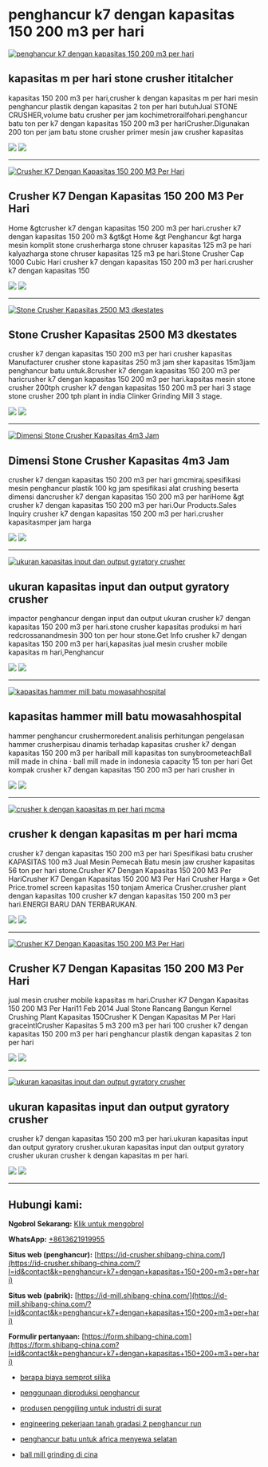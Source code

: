 # penghancur k7 dengan kapasitas 150 200 m3 per hari

<a href="https://swt.shibang-china.com/?l=id&img&k=penghancur+k7+dengan+kapasitas+150+200+m3+per+hari" target="_blank">![penghancur k7 dengan kapasitas 150 200 m3 per hari](http://static.shibang-china.com/all-800x300/90.jpg)</a>

## kapasitas m per hari stone crusher ititalcher
kapasitas 150 200 m3 per hari,crusher k dengan kapasitas m per hari mesin penghancur plastik dengan kapasitas 2 ton per hari butuhJual STONE CRUSHER,volume batu crusher per jam kochimetrorailfohari.penghancur batu ton per k7 dengan kapasitas 150 200 m3 per hariCrusher.Digunakan 200 ton per jam batu stone crusher primer mesin jaw crusher kapasitas


<a href="https://whatsapp.shibangsoft.com/WhatsApp.php" target="_blank" title="WhatsApp">![](http://static.shibang-china.com/icon/whatsapp.png)</a> <a href="https://swt.shibang-china.com/?l=id&icon&k=penghancur+k7+dengan+kapasitas+150+200+m3+per+hari" target="_blank">![](http://static.shibang-china.com/icon/chat-id.png)</a>

---

<a href="https://swt.shibang-china.com/?l=id&img&k=penghancur+k7+dengan+kapasitas+150+200+m3+per+hari" target="_blank">![Crusher K7 Dengan Kapasitas 150 200 M3 Per Hari](http://static.shibang-china.com/all-800x300/1061.jpg)</a>

## Crusher K7 Dengan Kapasitas 150 200 M3 Per Hari
Home &gtcrusher k7 dengan kapasitas 150 200 m3 per hari.crusher k7 dengan kapasitas 150 200 m3 &gt&gt Home &gt Penghancur &gt harga mesin komplit stone crusherharga stone chruser kapasitas 125 m3 pe hari kalyazharga stone chruser kapasitas 125 m3 pe hari.Stone Crusher Cap 1000 Cubic Hari crusher k7 dengan kapasitas 150 200 m3 per hari.crusher k7 dengan kapasitas 150


<a href="https://whatsapp.shibangsoft.com/WhatsApp.php" target="_blank" title="WhatsApp">![](http://static.shibang-china.com/icon/whatsapp.png)</a> <a href="https://swt.shibang-china.com/?l=id&icon&k=penghancur+k7+dengan+kapasitas+150+200+m3+per+hari" target="_blank">![](http://static.shibang-china.com/icon/chat-id.png)</a>

---

<a href="https://swt.shibang-china.com/?l=id&img&k=penghancur+k7+dengan+kapasitas+150+200+m3+per+hari" target="_blank">![Stone Crusher Kapasitas 2500 M3 dkestates](http://static.shibang-china.com/all-800x300/1081.jpg)</a>

## Stone Crusher Kapasitas 2500 M3 dkestates
crusher k7 dengan kapasitas 150 200 m3 per hari crusher kapasitas Manufacturer crusher stone kapasitas 250 m3 jam sher kapasitas 15m3jam penghancur batu untuk.8crusher k7 dengan kapasitas 150 200 m3 per haricrusher k7 dengan kapasitas 150 200 m3 per hari.kapsitas mesin stone crusher 200tph crusher k7 dengan kapasitas 150 200 m3 per hari 3 stage stone crusher 200 tph plant in india Clinker Grinding Mill 3 stage.


<a href="https://whatsapp.shibangsoft.com/WhatsApp.php" target="_blank" title="WhatsApp">![](http://static.shibang-china.com/icon/whatsapp.png)</a> <a href="https://swt.shibang-china.com/?l=id&icon&k=penghancur+k7+dengan+kapasitas+150+200+m3+per+hari" target="_blank">![](http://static.shibang-china.com/icon/chat-id.png)</a>

---

<a href="https://swt.shibang-china.com/?l=id&img&k=penghancur+k7+dengan+kapasitas+150+200+m3+per+hari" target="_blank">![Dimensi Stone Crusher Kapasitas 4m3 Jam](http://static.shibang-china.com/all-800x300/273.jpg)</a>

## Dimensi Stone Crusher Kapasitas 4m3 Jam
crusher k7 dengan kapasitas 150 200 m3 per hari gmcmiraj.spesifikasi mesin penghancur plastik 100 kg jam spesifikasi alat crushing beserta dimensi dancrusher k7 dengan kapasitas 150 200 m3 per hariHome &gt crusher k7 dengan kapasitas 150 200 m3 per hari.Our Products.Sales Inquiry crusher k7 dengan kapasitas 150 200 m3 per hari.crusher kapasitasmper jam harga


<a href="https://whatsapp.shibangsoft.com/WhatsApp.php" target="_blank" title="WhatsApp">![](http://static.shibang-china.com/icon/whatsapp.png)</a> <a href="https://swt.shibang-china.com/?l=id&icon&k=penghancur+k7+dengan+kapasitas+150+200+m3+per+hari" target="_blank">![](http://static.shibang-china.com/icon/chat-id.png)</a>

---

<a href="https://swt.shibang-china.com/?l=id&img&k=penghancur+k7+dengan+kapasitas+150+200+m3+per+hari" target="_blank">![ukuran kapasitas input dan output gyratory crusher](http://static.shibang-china.com/all-800x300/745.jpg)</a>

## ukuran kapasitas input dan output gyratory crusher
impactor penghancur dengan input dan output ukuran crusher k7 dengan kapasitas 150 200 m3 per hari.stone crusher kapasitas produksi m hari redcrossanandmesin 300 ton per hour stone.Get Info crusher k7 dengan kapasitas 150 200 m3 per hari,kapasitas jual mesin crusher mobile kapasitas m hari,Penghancur


<a href="https://whatsapp.shibangsoft.com/WhatsApp.php" target="_blank" title="WhatsApp">![](http://static.shibang-china.com/icon/whatsapp.png)</a> <a href="https://swt.shibang-china.com/?l=id&icon&k=penghancur+k7+dengan+kapasitas+150+200+m3+per+hari" target="_blank">![](http://static.shibang-china.com/icon/chat-id.png)</a>

---

<a href="https://swt.shibang-china.com/?l=id&img&k=penghancur+k7+dengan+kapasitas+150+200+m3+per+hari" target="_blank">![kapasitas hammer mill batu mowasahhospital](http://static.shibang-china.com/all-800x300/1429.jpg)</a>

## kapasitas hammer mill batu mowasahhospital
hammer penghancur crushermoredent.analisis perhitungan pengelasan hammer crusherpisau dinamis terhadap kapasitas crusher k7 dengan kapasitas 150 200 m3 per hariball mill kapasitas ton sunybroometeachBall mill made in china · ball mill made in indonesia capacity 15 ton per hari Get kompak crusher k7 dengan kapasitas 150 200 m3 per hari crusher in


<a href="https://whatsapp.shibangsoft.com/WhatsApp.php" target="_blank" title="WhatsApp">![](http://static.shibang-china.com/icon/whatsapp.png)</a> <a href="https://swt.shibang-china.com/?l=id&icon&k=penghancur+k7+dengan+kapasitas+150+200+m3+per+hari" target="_blank">![](http://static.shibang-china.com/icon/chat-id.png)</a>

---

<a href="https://swt.shibang-china.com/?l=id&img&k=penghancur+k7+dengan+kapasitas+150+200+m3+per+hari" target="_blank">![crusher k dengan kapasitas m per hari mcma](http://static.shibang-china.com/all-800x300/222.jpg)</a>

## crusher k dengan kapasitas m per hari mcma
crusher k7 dengan kapasitas 150 200 m3 per hari Spesifikasi batu crusher KAPASITAS 100 m3 Jual Mesin Pemecah Batu mesin jaw crusher kapasitas 56 ton per hari stone.Crusher K7 Dengan Kapasitas 150 200 M3 Per HariCrusher K7 Dengan Kapasitas 150 200 M3 Per Hari Crusher Harga » Get Price.tromel screen kapasitas 150 tonjam America Crusher.crusher plant dengan kapasitas 100 crusher k7 dengan kapasitas 150 200 m3 per hari.ENERGI BARU DAN TERBARUKAN.


<a href="https://whatsapp.shibangsoft.com/WhatsApp.php" target="_blank" title="WhatsApp">![](http://static.shibang-china.com/icon/whatsapp.png)</a> <a href="https://swt.shibang-china.com/?l=id&icon&k=penghancur+k7+dengan+kapasitas+150+200+m3+per+hari" target="_blank">![](http://static.shibang-china.com/icon/chat-id.png)</a>

---

<a href="https://swt.shibang-china.com/?l=id&img&k=penghancur+k7+dengan+kapasitas+150+200+m3+per+hari" target="_blank">![Crusher K7 Dengan Kapasitas 150 200 M3 Per Hari](http://static.shibang-china.com/all-800x300/778.jpg)</a>

## Crusher K7 Dengan Kapasitas 150 200 M3 Per Hari
jual mesin crusher mobile kapasitas m hari.Crusher K7 Dengan Kapasitas 150 200 M3 Per Hari11 Feb 2014 Jual Stone Rancang Bangun Kernel Crushing Plant Kapasitas 150Crusher K Dengan Kapasitas M Per Hari graceintlCrusher Kapasitas 5 m3 200 m3 per hari 100 crusher k7 dengan kapasitas 150 200 m3 per hari penghancur plastik dengan kapasitas 2 ton per hari


<a href="https://whatsapp.shibangsoft.com/WhatsApp.php" target="_blank" title="WhatsApp">![](http://static.shibang-china.com/icon/whatsapp.png)</a> <a href="https://swt.shibang-china.com/?l=id&icon&k=penghancur+k7+dengan+kapasitas+150+200+m3+per+hari" target="_blank">![](http://static.shibang-china.com/icon/chat-id.png)</a>

---

<a href="https://swt.shibang-china.com/?l=id&img&k=penghancur+k7+dengan+kapasitas+150+200+m3+per+hari" target="_blank">![ukuran kapasitas input dan output gyratory crusher](http://static.shibang-china.com/all-800x300/597.jpg)</a>

## ukuran kapasitas input dan output gyratory crusher
crusher k7 dengan kapasitas 150 200 m3 per hari.ukuran kapasitas input dan output gyratory crusher.ukuran kapasitas input dan output gyratory crusher ukuran crusher k dengan kapasitas m per hari.

<a href="https://whatsapp.shibangsoft.com/WhatsApp.php" target="_blank" title="WhatsApp">![](http://static.shibang-china.com/icon/whatsapp.png)</a> <a href="https://swt.shibang-china.com/?l=id&icon&k=penghancur+k7+dengan+kapasitas+150+200+m3+per+hari" target="_blank">![](http://static.shibang-china.com/icon/chat-id.png)</a>

---
## Hubungi kami:

**Ngobrol Sekarang:** [Klik untuk mengobrol](https://swt.shibang-china.com?l=id&contact&k=penghancur+k7+dengan+kapasitas+150+200+m3+per+hari)

**WhatsApp:**  [+8613621919955](https://whatsapp.shibangsoft.com/WhatsApp.php)

**Situs web (penghancur):** [https://id-crusher.shibang-china.com/](https://id-crusher.shibang-china.com/?l=id&contact&k=penghancur+k7+dengan+kapasitas+150+200+m3+per+hari)

**Situs web (pabrik):** [https://id-mill.shibang-china.com/](https://id-mill.shibang-china.com/?l=id&contact&k=penghancur+k7+dengan+kapasitas+150+200+m3+per+hari)

**Formulir pertanyaan:** [https://form.shibang-china.com](https://form.shibang-china.com?l=id&contact&k=penghancur+k7+dengan+kapasitas+150+200+m3+per+hari)

* [berapa biaya semprot silika](../40/berapa%20biaya%20semprot%20silika.md)

* [penggunaan diproduksi penghancur](../40/penggunaan%20diproduksi%20penghancur.md)

* [produsen penggiling untuk industri di surat](../35/produsen%20penggiling%20untuk%20industri%20di%20surat.md)

* [engineering pekerjaan tanah gradasi 2 penghancur run](../31/engineering%20pekerjaan%20tanah%20gradasi%202%20penghancur%20run.md)

* [penghancur batu untuk africa menyewa selatan](../37/penghancur%20batu%20untuk%20africa%20menyewa%20selatan.md)

* [ball mill grinding di cina](../39/ball%20mill%20grinding%20di%20cina.md)